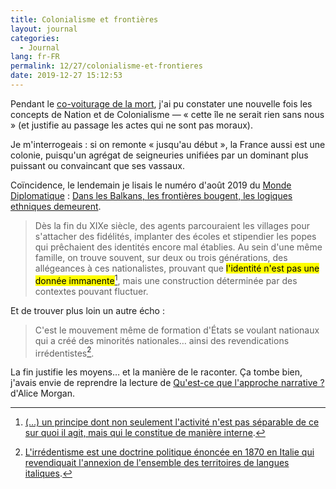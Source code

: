 ```yaml
---
title: Colonialisme et frontières
layout: journal
categories:
  - Journal
lang: fr-FR
permalink: 12/27/colonialisme-et-frontieres
date: 2019-12-27 15:12:53
---
```


Pendant le [co-voiturage de la mort](/2019/12/27/coivoiturage-racisme/), j'ai pu constater une nouvelle fois les concepts de Nation et de Colonialisme — « cette île ne serait rien sans nous » (et justifie au passage les actes qui ne sont pas moraux).

Je m'interrogeais : si on remonte « jusqu'au début », la France aussi est une colonie, puisqu'un agrégat de seigneuries unifiées par un dominant plus puissant ou convaincant que ses vassaux.

Coïncidence, le lendemain je lisais le numéro d'août 2019 du [Monde Diplomatique](https://www.monde-diplomatique.fr/) : [Dans les Balkans, les frontières bougent, les logiques ethniques demeurent](https://www.monde-diplomatique.fr/2019/08/DERENS/60133).

> Dès la fin du XIXe siècle, des agents parcouraient les villages pour s'attacher des fidélités, implanter des écoles et stipendier les popes qui prêchaient des identités encore mal établies.
> Au sein d'une même famille, on trouve souvent, sur deux ou trois générations, des allégeances à ces nationalistes, prouvant que <mark>l'identité n'est pas une donnée immanente</mark>[^1], mais une construction déterminée par des contextes pouvant fluctuer.

Et de trouver plus loin un autre écho :

> C'est le mouvement même de formation d'États se voulant nationaux qui a créé des minorités nationales… ainsi des revendications irrédentistes[^2].

La fin justifie les moyens… et la manière de le raconter. Ça tombe bien, j'avais envie de reprendre la lecture de [Qu'est-ce que l'approche narrative ?](https://www.lafabriquenarrative.org/blog/nos-livres/quest-ce-que-lapproche-narrative-alice-morgan.html) d'Alice Morgan.

[^1]: [(…) un principe dont non seulement l'activité n'est pas séparable de ce sur quoi il agit, mais qui le constitue de manière interne](https://fr.wikipedia.org/wiki/Immanence).
[^2]: [L'irrédentisme est une doctrine politique énoncée en 1870 en Italie qui revendiquait l'annexion de l'ensemble des territoires de langues italiques](https://fr.wikipedia.org/wiki/Irr%C3%A9dentisme).